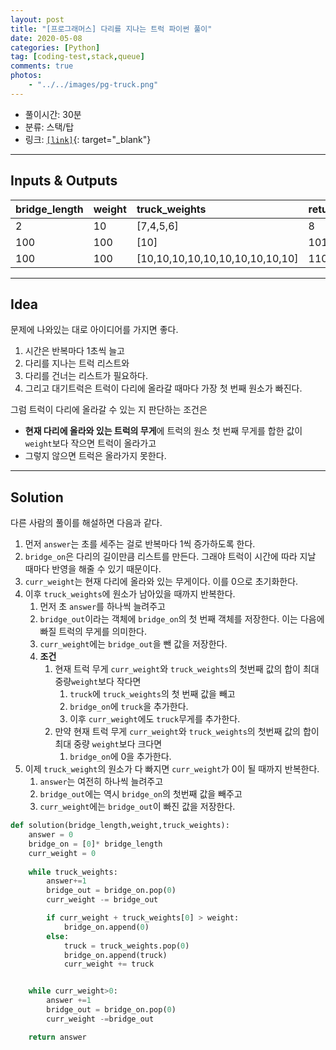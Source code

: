 ```yaml
---
layout: post
title: "[프로그래머스] 다리를 지나는 트럭 파이썬 풀이"
date: 2020-05-08
categories: [Python]
tag: [coding-test,stack,queue]
comments: true
photos:
    - "../../images/pg-truck.png"
---
```


* 풀이시간: 30분
* 분류: 스택/탑
* 링크: [`[link]`](https://programmers.co.kr/learn/courses/30/lessons/42583){: target="_blank"}

----
## Inputs & Outputs

| bridge_length | weight | truck_weights                   | return |
| :------------ | :----- | :------------------------------ | :----- |
| 2             | 10     | [7,4,5,6]                       | 8      |
| 100           | 100    | [10]                            | 101    |
| 100           | 100    | [10,10,10,10,10,10,10,10,10,10] | 110    |




---
## Idea

문제에 나와있는 대로 아이디어를 가지면 좋다.
1. 시간은 반복마다 1초씩 늘고 
1. 다리를 지나는 트럭 리스트와
2. 다리를 건너는 리스트가 필요하다.
3. 그리고 대기트럭은 트럭이 다리에 올라갈 때마다 가장 첫 번째 원소가 빠진다.

그럼 트럭이 다리에 올라갈 수 있는 지 판단하는 조건은 
* **현재 다리에 올라와 있는 트럭의 무게**에 트럭의 원소 첫 번째 무게를 합한 값이 `weight`보다 작으면 트럭이 올라가고
* 그렇지 않으면 트럭은 올라가지 못한다.



---
## Solution

다른 사람의 풀이를 해설하면 다음과 같다.
1. 먼저 `answer`는 초를 세주는 걸로 반복마다 1씩 증가하도록 한다.
2. `bridge_on`은 다리의 길이만큼 리스트를 만든다. 그래야 트럭이 시간에 따라 지날 때마다 반영을 해줄 수 있기 때문이다.
3. `curr_weight`는 현재 다리에 올라와 있는 무게이다. 이를 0으로 초기화한다.
4. 이후 `truck_weights`에 원소가 남아있을 때까지 반복한다.
   1. 먼저 초 `answer`를 하나씩 늘려주고
   2. `bridge_out`이라는 객체에 `bridge_on`의 첫 번째 객체를 저장한다. 이는 다음에 빠질 트럭의 무게를 의미한다.
   3. `curr_weight`에는 `bridge_out`을 뺀 값을 저장한다.
   4. **조건**
      1. 현재 트럭 무게 `curr_weight`와 `truck_weights`의 첫번째 값의 합이 최대 중량`weight`보다 작다면
         1. `truck`에 `truck_weights`의 첫 번째 값을 빼고
         2. `bridge_on`에 `truck`을 추가한다.
         3. 이후 `curr_weight`에도 `truck`무게를 추가한다.
      2. 만약 현재 트럭 무게 `curr_weight`와 `truck_weights`의 첫번째 값의 합이 최대 중량 `weight`보다 크다면
         1. `bridge_on`에 0을 추가한다.
5. 이제 `truck_weight`의 원소가 다 빠지면 `curr_weight`가 0이 될 때까지 반복한다.
   1. `answer`는 여전히 하나씩 늘려주고
   2. `bridge_out`에는 역시 `bridge_on`의 첫번째 값을 빼주고
   3. `curr_weight`에는 `bridge_out`이 빠진 값을 저장한다.

```python
def solution(bridge_length,weight,truck_weights):
    answer = 0
    bridge_on = [0]* bridge_length
    curr_weight = 0
    
    while truck_weights:
        answer+=1
        bridge_out = bridge_on.pop(0)
        curr_weight -= bridge_out

        if curr_weight + truck_weights[0] > weight:
            bridge_on.append(0)
        else:
            truck = truck_weights.pop(0)
            bridge_on.append(truck)
            curr_weight += truck


    while curr_weight>0:
        answer +=1
        bridge_out = bridge_on.pop(0)
        curr_weight -=bridge_out

    return answer
 ```
